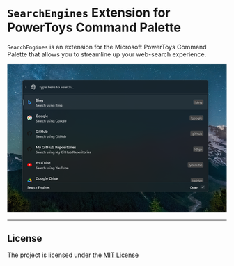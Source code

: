 # `SearchEngines` Extension for PowerToys Command Palette

`SearchEngines` is an extension for the Microsoft PowerToys Command Palette that allows you to streamline up your web-search experience.

![screenshot](./screenshot.png)

---

## License

The project is licensed under the [MIT License](./LICENSE)
